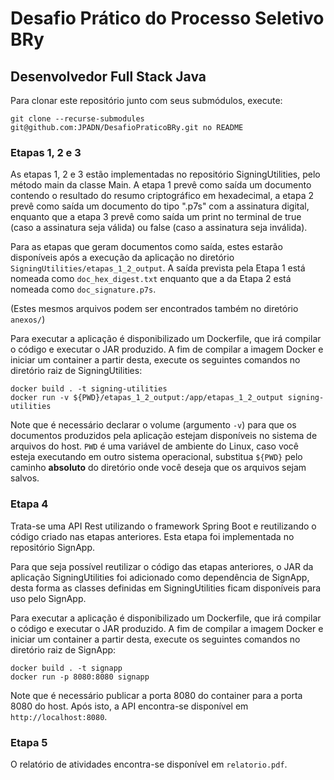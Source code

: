 # Desafio Prático do Processo Seletivo BRy
## Desenvolvedor Full Stack Java

Para clonar este repositório junto com seus submódulos, execute: 
```
git clone --recurse-submodules git@github.com:JPADN/DesafioPraticoBRy.git no README
```

### Etapas 1, 2 e 3

As etapas 1, 2 e 3 estão implementadas no repositório SigningUtilities, pelo método main da classe Main. A etapa 1 prevê como saída um documento contendo o resultado do resumo criptográfico em hexadecimal, a etapa 2 prevê como saída um documento do tipo ".p7s" com a assinatura digital, enquanto que a etapa 3 prevê como saída um print no terminal de true (caso a assinatura seja válida) ou false (caso a assinatura seja inválida).

Para as etapas que geram documentos como saída, estes estarão disponíveis após a execução da aplicação no diretório `SigningUtilities/etapas_1_2_output`. A saída prevista pela Etapa 1 está nomeada como `doc_hex_digest.txt` enquanto que a da Etapa 2 está nomeada como `doc_signature.p7s`.

(Estes mesmos arquivos podem ser encontrados também no diretório `anexos/`)

Para executar a aplicação é disponibilizado um Dockerfile, que irá compilar o código e executar o JAR produzido. A fim de compilar a imagem Docker e iniciar um container a partir desta, execute os seguintes comandos no diretório raiz de SigningUtilities:

```
docker build . -t signing-utilities
docker run -v ${PWD}/etapas_1_2_output:/app/etapas_1_2_output signing-utilities
```

Note que é necessário declarar o volume (argumento `-v`) para que os documentos produzidos pela aplicação estejam disponíveis no sistema de arquivos do host. `PWD` é uma variável de ambiente do Linux, caso você esteja executando em outro sistema operacional, substitua `${PWD}` pelo caminho **absoluto** do diretório onde você deseja que os arquivos sejam salvos.

### Etapa 4

Trata-se uma API Rest utilizando o framework Spring Boot e reutilizando o código criado nas etapas anteriores. Esta etapa foi implementada no repositório SignApp.

Para que seja possível reutilizar o código das etapas anteriores, o JAR da aplicação SigningUtilities foi adicionado como dependência de SignApp, desta forma as classes definidas em SigningUtilities ficam disponíveis para uso pelo SignApp.

Para executar a aplicação é disponibilizado um Dockerfile, que irá compilar o código e executar o JAR produzido. A fim de compilar a imagem Docker e iniciar um container a partir desta, execute os seguintes comandos no diretório raiz de SignApp:

```
docker build . -t signapp
docker run -p 8080:8080 signapp
```

Note que é necessário publicar a porta 8080 do container para a porta 8080 do host. Após isto, a API encontra-se disponível em `http://localhost:8080`.

### Etapa 5

O relatório de atividades encontra-se disponível em `relatorio.pdf`.
